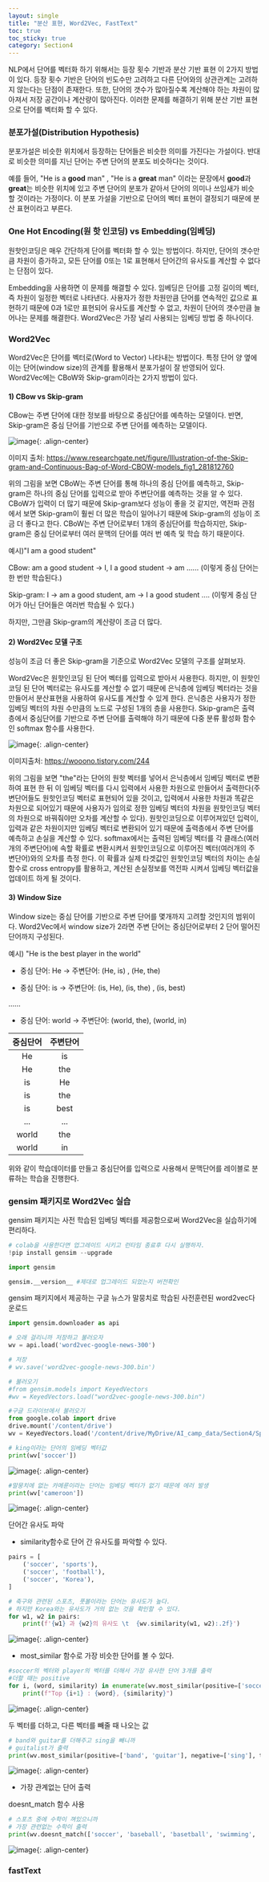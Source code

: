 ```yaml
---
layout: single
title: "분산 표현, Word2Vec, FastText"
toc: true
toc_sticky: true
category: Section4
---
```


NLP에서 단어를 벡터화 하기 위해서는 등장 횟수 기반과 분산 기반 표현 이 2가지 방법이 있다. 등장 횟수 기반은 단어의 빈도수만 고려하고 다른 단어와의 상관관계는 고려하지 않는다는
단점이 존재한다. 또한, 단어의 갯수가 많아질수록 계산해야 하는 차원이 많아져서 저장 공간이나 계산량이 많아진다. 이러한 문제를 해결하기 위해 분산 기반 표현
으로 단어를 벡터화 할 수 있다.

### 분포가설(Distribution Hypothesis)
분포가설은 비슷한 위치에서 등장하는 단어들은 비슷한 의미를 가진다는 가설이다. 반대로 비슷한 의미를 지닌 단어는 주변 단어의 분포도 비슷하다는 것이다.

예를 들어, "He is a **good** man" , "He is a **great** man" 이라는 문장에서 **good**과 **great**는 비슷한 위치에 있고 주변 단어의 분포가 같아서 단어의 의미나 쓰임새가
비슷할 것이라는 가정이다. 이 분포 가설을 기반으로 단어의 벡터 표현이 결정되기 때문에 분산 표현이라고 부른다.

### One Hot Encoding(원 핫 인코딩) vs Embedding(임베딩)
원핫인코딩은 매우 간단하게 단어를 벡터화 할 수 있는 방법이다. 하지만, 단어의 갯수만큼 차원이 증가하고, 모든 단어를 0또는 1로 표현해서 단어간의 유사도를 계산할 수 없다는 단점이 있다.

Embedding을 사용하면 이 문제를 해결할 수 있다. 임베딩은 단어를 고정 길이의 벡터, 즉 차원이 일정한 벡터로 나타낸다. 사용자가 정한 차원만큼 단어를 연속적인 값으로 표현하기 때문에 0과
1로만 표현되어 유사도를 계산할 수 없고, 차원이 단어의 갯수만큼 늘어나는 문제를 해결한다. Word2Vec은 가장 널리 사용되는 임베딩 방법 중 하나이다.

### Word2Vec
Word2Vec은 단어를 벡터로(Word to Vector) 나타내는 방법이다. 특정 단어 양 옆에 이는 단어(window size)의 관계를 활용해서 분포가설이 잘 반영되어 있다.
Word2Vec에는 CBoW와 Skip-gram이라는 2가지 방법이 있다.

#### 1) CBow vs Skip-gram
CBow는 주변 단어에 대한 정보를 바탕으로 중심단어를 예측하는 모델이다. 반면, Skip-gram은 중심 단어를 기반으로 주변 단어를 예측하는 모델이다. 

![image](https://user-images.githubusercontent.com/97672187/166857753-5c1c6b7e-ebbf-4357-974e-a4a7c1e99aa4.png){: .align-center}

이미지 출처: https://www.researchgate.net/figure/Illustration-of-the-Skip-gram-and-Continuous-Bag-of-Word-CBOW-models_fig1_281812760

위의 그림을 보면 CBoW는 주변 단어를 통해 하나의 중심 단어를 예측하고, Skip-gram은 하나의 중심 단어를 입력으로 받아 주변단어를 예측하는 것을 알 수 있다.
CBoW가 입력이 더 많기 때문에 Skip-gram보다 성능이 좋을 것 같지만, 역전파 관점에서 보면 Skip-gram이 훨씬 더 많은 학습이 일어나기 때문에 Skip-gram의 성능이 조금 더 좋다고 한다.
CBoW는 주변 단어로부터 1개의 중심단어를 학습하지만, Skip-gram은 중심 단어로부터 여러 문맥의 단어를 여러 번 예측 및 학습 하기 때문이다.

예시)"I am a good student"

CBow: am a good student -> I, I a good student -> am ...... (이렇게 중심 단어는 한 번만 학습된다.)

Skip-gram: I -> am a good student, am -> I a good student .... (이렇게 중심 단어가 아닌 단어들은 여러번 학습될 수 있다.)

하지만, 그만큼 Skip-gram의 계산량이 조금 더 많다.

#### 2) Word2Vec 모델 구조
성능이 조금 더 좋은 Skip-gram을 기준으로 Word2Vec 모델의 구조를 살펴보자.

Word2Vec은 원핫인코딩 된 단어 벡터를 입력으로 받아서 사용한다. 하지만, 이 원핫인코딩 된 단어 벡터로는 유사도를 계산할 수 없기 때문에 은닉층에 임베딩 벡터라는 것을 만들어서
분산표현을 사용하여 유사도를 계산할 수 있게 한다. 은닉층은 사용자가 정한 임베딩 벡터의 차원 수만큼의 노드로 구성된 1개의 층을 사용한다. Skip-gram은 출력층에서 중심단어를 기반으로
주변 단어를 출력해야 하기 때문에 다중 분류 활성화 함수인 softmax 함수를 사용한다. 

![image](https://user-images.githubusercontent.com/97672187/166858363-db801e69-30ff-49b5-955e-97b26949b1fc.png){: .align-center}

이미지출처: https://wooono.tistory.com/244

위의 그림을 보면 "the"라는 단어의 원핫 벡터를 넣어서 은닉층에서 임베딩 벡터로 변환하여 표현 한 뒤 이 임베딩 벡터를 다시 입력에서 사용한 차원으로 만들어서 출력한다(주변단어들도
원핫인코딩 벡터로 표현되어 있을 것이고, 입력에서 사용한 차원과 똑같은 차원으로 되어있기 때문에 사용자가 임의로 정한 임베딩 벡터의 차원을 원핫인코딩 벡터의 차원으로 바꿔줘야만
오차를 계산할 수 있다).
원핫인코딩으로 이루어져있던 입력이, 입력과 같은 차원이지만 임베딩 벡터로 변환되어 있기 때문에 출력층에서 주변 단어를 예측하고 손실을 계산할 수 있다.
softmax에서는 출력된 임베딩 벡터를 각 클래스(여러개의 주변단어)에 속할 확률로 변환시켜서 원핫인코딩으로 이루어진 벡터(여러개의 주변단어)와의 오차를 측정 한다. 이 확률과 실제
타겟값인 원핫인코딩 벡터의 차이는 손실함수로 cross entropy를 활용하고, 계산된 손실정보를 역전파 시켜서 임베딩 벡터값을 업데이트 하게 될 것이다.

#### 3) Window Size
Window size는 중심 단어를 기반으로 주변 단어를 몇개까지 고려할 것인지의 범위이다. Word2Vec에서 window size가 2라면 주변 단어는 중심단어로부터 2 단어 떨어진 단어까지 구성된다.

예시) "He is the best player in the world"

- 중심 단어: He -> 주변단어: (He, is) , (He, the)

- 중심 단어: is -> 주변단어: (is, He), (is, the) , (is, best)

......

- 중심 단어: world -> 주변단어: (world, the), (world, in)

|중심단어|주변단어|
|:-:|:-:|
|He|is|
|He|the|
|is|He|
|is|the|
|is|best|
|...|...|
|world|the|
|world|in| {: .align-center}

위와 같이 학습데이터를 만들고 중심단어를 입력으로 사용해서 문맥단어를 레이블로 분류하는 학습을 진행한다.

### gensim 패키지로 Word2Vec 실습
gensim 패키지는 사전 학습된 임베딩 벡터를 제공함으로써 Word2Vec을 실습하기에 편리하다.

```python
# colab을 사용한다면 업그레이드 시키고 런타임 종료후 다시 실행하자.
!pip install gensim --upgrade
```

```python
import gensim

gensim.__version__ #제대로 업그레이드 되었는지 버전확인
```

gensim 패키지에서 제공하는 구글 뉴스가 말뭉치로 학습된 사전훈련된 word2vec다운로드

```python
import gensim.downloader as api

# 오래 걸리니까 저장하고 불러오자
wv = api.load('word2vec-google-news-300')

# 저장
# wv.save('word2vec-google-news-300.bin')

# 불러오기
#from gensim.models import KeyedVectors
#wv = KeyedVectors.load("word2vec-google-news-300.bin")

#구글 드라이브에서 불러오기
from google.colab import drive
drive.mount('/content/drive')
wv = KeyedVectors.load('/content/drive/MyDrive/AI_camp_data/Section4/Sprint2/word2vec-google-news-300.bin')
```

```python
# king이라는 단어의 임베딩 벡터값
print(wv['soccer'])
```

![image](https://user-images.githubusercontent.com/97672187/166865883-1da7fb28-9132-454e-8aca-bf0006397a93.png){: .align-center}


```python
#말뭉치에 없는 카메룬이라는 단어는 임베딩 벡터가 없기 때문에 에러 발생
print(wv['cameroon'])
```

![image](https://user-images.githubusercontent.com/97672187/166865948-09409752-f1d4-4c47-94e2-5a0d948ffd63.png){: .align-center}


단어간 유사도 파악

- similarity함수로 단어 간 유사도를 파악할 수 있다.

```python
pairs = [
    ('soccer', 'sports'),   
    ('soccer', 'football'),  
    ('soccer', 'Korea'),
]

# 축구와 관련된 스포츠, 풋볼이라는 단어는 유사도가 높다. 
# 하지만 Korea와는 유사도가 거의 없는 것을 확인할 수 있다.
for w1, w2 in pairs:
    print(f'{w1} 과 {w2}의 유사도 \t  {wv.similarity(w1, w2):.2f}')
```

![image](https://user-images.githubusercontent.com/97672187/166866153-99e5232a-a40d-4e8a-8c0f-7708ce392a4e.png){: .align-center}

- most_similar 함수로 가장 비슷한 단어를 볼 수 있다.

```python
#soccer의 벡터와 player의 벡터를 더해서 가장 유사한 단어 3개를 출력
#더할 때는 positive
for i, (word, similarity) in enumerate(wv.most_similar(positive=['soccer', 'player'], topn=3)):
    print(f"Top {i+1} : {word}, {similarity}")
```

![image](https://user-images.githubusercontent.com/97672187/166866349-bb1aac4d-4bea-4d2f-a7a2-d01320770906.png){: .align-center}

두 벡터를 더하고, 다른 벡터를 빼줄 때 나오는 값

```python
# band와 guitar를 더해주고 sing을 빼니까
# guitalist가 출력
print(wv.most_similar(positive=['band', 'guitar'], negative=['sing'], topn=1))
```
![image](https://user-images.githubusercontent.com/97672187/166866656-01884900-2760-4f52-9d36-37fb4231d506.png){: .align-center}

- 가장 관계없는 단어 출력

doesnt_match 함수 사용

```python
# 스포츠 중에 수학이 껴있으니까
# 가장 관련없는 수학이 출력
print(wv.doesnt_match(['soccer', 'baseball', 'basetball', 'swimming', 'math']))
```

![image](https://user-images.githubusercontent.com/97672187/166866787-6f68d7b3-26e5-4874-b27e-1212296108f4.png){: .align-center}

### fastText



```python

```

```python

```

```python

```

```python

```

```python

```

```python

```



